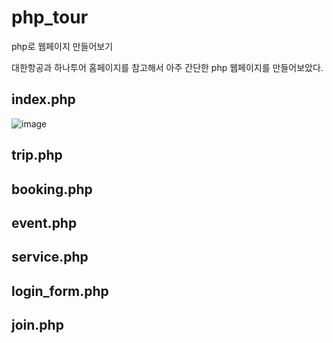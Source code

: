 # php_tour
php로 웹페이지 만들어보기

대한항공과 하나투어 홈페이지를 참고해서 아주 간단한 php 웹페이지를 만들어보았다. 

## index.php
![image](https://user-images.githubusercontent.com/73986661/115910836-4b511c80-a4a8-11eb-8612-e4c536b19cb5.png)

## trip.php


## booking.php


## event.php


## service.php


## login_form.php


## join.php

